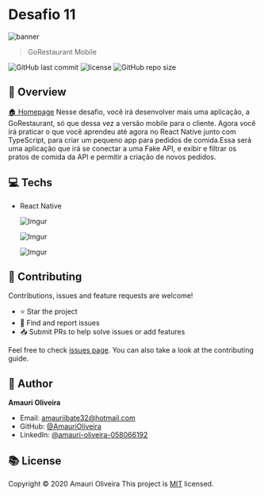 
# Desafio 11

  ![banner](https://i.imgur.com/EZJe9Vm.png)

> GoRestaurant Mobile

![GitHub last commit](https://img.shields.io/github/last-commit/amaurioliveira/gostack-react-native-delivery)
![license](https://img.shields.io/github/license/amaurioliveira/gostack-react-native-delivery)
![GitHub repo size](https://img.shields.io/github/repo-size/amaurioliveira/gostack-react-native-delivery)

## :telescope: Overview

  [🏠 Homepage](https://github.com/AmauriOliveira/gostack-react-native-delivery)
Nesse desafio, você irá desenvolver mais uma aplicação, a GoRestaurant, só que dessa vez a versão mobile para o cliente. Agora você irá praticar o que você aprendeu até agora no React Native junto com TypeScript, para criar um pequeno app para pedidos de comida.Essa será uma aplicação que irá se conectar a uma Fake API, e exibir e filtrar os pratos de comida da API e permitir a criação de novos pedidos.
## :computer: Techs

- React Native

  ![Imgur](https://i.imgur.com/hWQhytY.png)

  ![Imgur](https://i.imgur.com/SD3ESkN.png)

  ![Imgur](https://i.imgur.com/6T9AbNk.png)

## :star2: Contributing

Contributions, issues and feature requests are welcome!

- ⭐️ Star the project
- 🐛 Find and report issues
- 📥 Submit PRs to help solve issues or add features

Feel free to check [issues page](https://github.com/AmauriOliveira/gostack-react-native-delivery/issues). You can also take a look at the contributing guide.

## :bow: Author

**Amauri Oliveira**
* Email: amauriibate32@hotmail.com
* GitHub: [@AmauriOliveira](https://github.com/AmauriOliveira)
* LinkedIn: [@amauri-oliveira-058066192](https://linkedin.com/in/amauri-oliveira-058066192)

## :books: License

Copyright © 2020 Amauri Oliveira
This project is [MIT](license) licensed.
